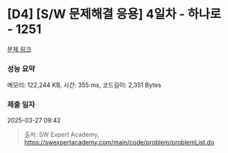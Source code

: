 # [D4] [S/W 문제해결 응용] 4일차 - 하나로 - 1251 

[문제 링크](https://swexpertacademy.com/main/code/problem/problemDetail.do?contestProbId=AV15StKqAQkCFAYD) 

### 성능 요약

메모리: 122,244 KB, 시간: 355 ms, 코드길이: 2,351 Bytes

### 제출 일자

2025-03-27 09:42



> 출처: SW Expert Academy, https://swexpertacademy.com/main/code/problem/problemList.do
